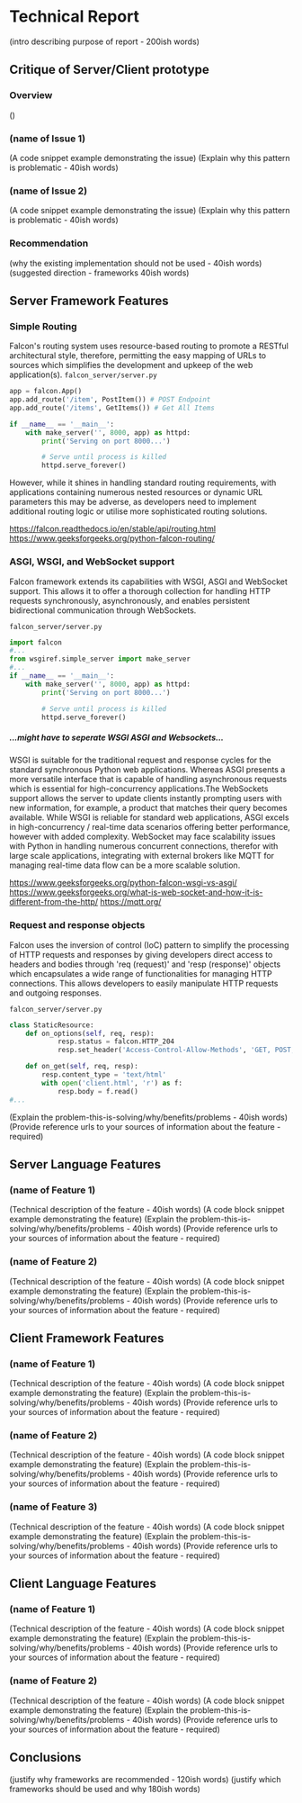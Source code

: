 Technical Report
================

(intro describing purpose of report - 200ish words)


Critique of Server/Client prototype
---------------------

### Overview
()

### (name of Issue 1)

(A code snippet example demonstrating the issue)
(Explain why this pattern is problematic - 40ish words)

### (name of Issue 2)

(A code snippet example demonstrating the issue)
(Explain why this pattern is problematic - 40ish words)

### Recommendation
(why the existing implementation should not be used - 40ish words)
(suggested direction - frameworks 40ish words)



Server Framework Features
-------------------------

### Simple Routing

Falcon's routing system uses resource-based routing to promote a RESTful architectural style, therefore, permitting the easy mapping of URLs to sources which simplifies the development and upkeep of the web application(s).
`falcon_server/server.py`
```python
app = falcon.App()
app.add_route('/item', PostItem()) # POST Endpoint
app.add_route('/items', GetItems()) # Get All Items

if __name__ == '__main__':
    with make_server('', 8000, app) as httpd:
        print('Serving on port 8000...')

        # Serve until process is killed
        httpd.serve_forever()
```
However, while it shines in handling standard routing requirements, with applications containing numerous nested resources or dynamic URL parameters this may be adverse, as developers need to implement additional routing logic or utilise more sophisticated routing solutions.

https://falcon.readthedocs.io/en/stable/api/routing.html
https://www.geeksforgeeks.org/python-falcon-routing/


### ASGI, WSGI, and WebSocket support

Falcon framework extends its capabilities with WSGI, ASGI and WebSocket support. This allows it to offer a thorough collection for handling HTTP requests synchronously, asynchronously, and enables persistent bidirectional communication through WebSockets. 

`falcon_server/server.py`
```python
import falcon
#...
from wsgiref.simple_server import make_server
#...
if __name__ == '__main__':
    with make_server('', 8000, app) as httpd:
        print('Serving on port 8000...')

        # Serve until process is killed
        httpd.serve_forever()
```
##### *...might have to seperate WSGI ASGI and Websockets...*
WSGI is suitable for the traditional request and response cycles for the standard synchronous Python web applications. Whereas ASGI presents a more versatile interface that is capable of handling asynchronous requests which is essential for high-concurrency applications.The WebSockets support allows the server to update clients instantly prompting users with new information, for example, a product that matches their query becomes available.
While WSGI is reliable for standard web applications, ASGI excels in high-concurrency / real-time data scenarios offering better performance, however with added complexity. WebSocket may face scalability issues with Python in handling numerous concurrent connections, therefor with large scale applications, integrating with external brokers like MQTT for managing real-time data flow can be a more scalable solution.

https://www.geeksforgeeks.org/python-falcon-wsgi-vs-asgi/
https://www.geeksforgeeks.org/what-is-web-socket-and-how-it-is-different-from-the-http/
https://mqtt.org/


### Request and response objects

Falcon uses the inversion of control (IoC) pattern to simplify the processing of HTTP requests and responses by giving developers direct access to headers and bodies through 'req (request)' and 'resp (response)' objects which encapsulates a wide range of functionalities for managing HTTP connections. This allows developers to easily manipulate HTTP requests and outgoing responses.

`falcon_server/server.py`
```python
class StaticResource:
    def on_options(self, req, resp):
            resp.status = falcon.HTTP_204
            resp.set_header('Access-Control-Allow-Methods', 'GET, POST, OPTIONS')

    def on_get(self, req, resp):
        resp.content_type = 'text/html'
        with open('client.html', 'r') as f:
            resp.body = f.read()
#...
```
(Explain the problem-this-is-solving/why/benefits/problems - 40ish words)
(Provide reference urls to your sources of information about the feature - required)


Server Language Features
-----------------------

### (name of Feature 1)

(Technical description of the feature - 40ish words)
(A code block snippet example demonstrating the feature)
(Explain the problem-this-is-solving/why/benefits/problems - 40ish words)
(Provide reference urls to your sources of information about the feature - required)


### (name of Feature 2)

(Technical description of the feature - 40ish words)
(A code block snippet example demonstrating the feature)
(Explain the problem-this-is-solving/why/benefits/problems - 40ish words)
(Provide reference urls to your sources of information about the feature - required)



Client Framework Features
-------------------------

### (name of Feature 1)

(Technical description of the feature - 40ish words)
(A code block snippet example demonstrating the feature)
(Explain the problem-this-is-solving/why/benefits/problems - 40ish words)
(Provide reference urls to your sources of information about the feature - required)


### (name of Feature 2)

(Technical description of the feature - 40ish words)
(A code block snippet example demonstrating the feature)
(Explain the problem-this-is-solving/why/benefits/problems - 40ish words)
(Provide reference urls to your sources of information about the feature - required)


### (name of Feature 3)

(Technical description of the feature - 40ish words)
(A code block snippet example demonstrating the feature)
(Explain the problem-this-is-solving/why/benefits/problems - 40ish words)
(Provide reference urls to your sources of information about the feature - required)


Client Language Features
------------------------

### (name of Feature 1)

(Technical description of the feature - 40ish words)
(A code block snippet example demonstrating the feature)
(Explain the problem-this-is-solving/why/benefits/problems - 40ish words)
(Provide reference urls to your sources of information about the feature - required)

### (name of Feature 2)

(Technical description of the feature - 40ish words)
(A code block snippet example demonstrating the feature)
(Explain the problem-this-is-solving/why/benefits/problems - 40ish words)
(Provide reference urls to your sources of information about the feature - required)



Conclusions
-----------

(justify why frameworks are recommended - 120ish words)
(justify which frameworks should be used and why 180ish words)
